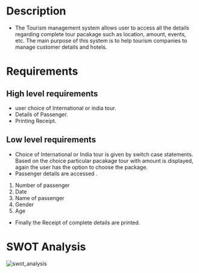 # Description
* The Tourism management system allows user to access all the details regarding complete tour pacakage such as location, amount,    events, etc. The main purpose of this system is to help tourism companies to manage customer details and hotels.

# Requirements

## High level requirements
 * user choice of International or india tour.
 * Details of Passenger.
 * Printing Receipt.

 ## Low level requirements
 * Choice of International or India tour is given by switch case statements. Based on the choice particular pacakage tour with amount is displayed, again the user has the option to choose the package.
 * Passenger details are accessed .
 1) Number of passenger
 2) Date
 3) Name of passenger
 4) Gender
 5) Age
 * Finally the Receipt of complete details are printed.

 # SWOT Analysis
  ![swot_analysis](https://user-images.githubusercontent.com/98872185/153556274-5f89d1c4-67c8-46c0-ab7c-8036baec60f9.png)
